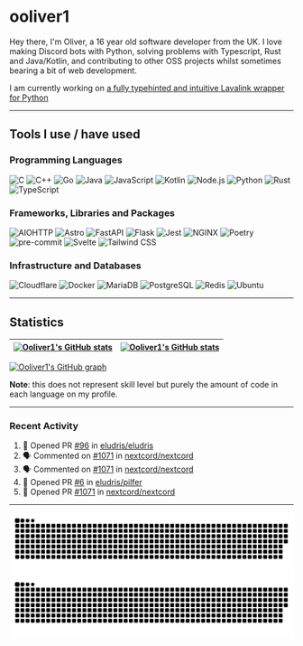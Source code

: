 # ooliver1

Hey there, I'm Oliver, a 16 year old software developer from the UK. I love making Discord bots with Python, solving problems with Typescript, Rust and Java/Kotlin, and contributing to other OSS projects whilst sometimes bearing a bit of web development.

I am currently working on [a fully typehinted and intuitive Lavalink wrapper for Python](https://github.com/ooliver1/mafic)

---

## Tools I use / have used

### Programming Languages

![C](https://img.shields.io/badge/C-A8B9CC?logo=C&logoColor=white)
![C++](https://img.shields.io/badge/C++-00599C?logo=C%2B%2B&logoColor=white)
![Go](https://img.shields.io/badge/Go-00ADD8?logo=Go&logoColor=white)
![Java](https://img.shields.io/badge/Java-000000?logo=OpenJDK&logoColor=white)
![JavaScript](https://img.shields.io/badge/JavaScript-F7DF1E?logo=JavaScript&logoColor=white)
![Kotlin](https://img.shields.io/badge/Kotlin-7F52FF?logo=Kotlin&logoColor=white)
![Node.js](https://img.shields.io/badge/Node.js-339933?logo=Node.js&logoColor=white)
![Python](https://img.shields.io/badge/Python-3776AB?logo=Python&logoColor=white)
![Rust](https://img.shields.io/badge/Rust-000000?logo=Rust&logoColor=white)
![TypeScript](https://img.shields.io/badge/TypeScript-3178C6?logo=TypeScript&logoColor=white)

### Frameworks, Libraries and Packages

![AIOHTTP](https://img.shields.io/badge/AIOHTTP-2C5BB4?logo=AIOHTTP&logoColor=white)
![Astro](https://img.shields.io/badge/Astro-FF5D01?logo=Astro&logoColor=white)
![FastAPI](https://img.shields.io/badge/FastAPI-009688?logo=FastAPI&logoColor=white)
![Flask](https://img.shields.io/badge/Flask-000000?logo=Flask&logoColor=white)
![Jest](https://img.shields.io/badge/Jest-C21325?logo=Jest&logoColor=white)
![NGINX](https://img.shields.io/badge/NGINX-009639?logo=NGINX&logoColor=white)
![Poetry](https://img.shields.io/badge/Poetry-60A5FA?logo=Poetry&logoColor=white)
![pre-commit](https://img.shields.io/badge/pre-commit-FAB040?logo=pre-commit&logoColor=white)
![Svelte](https://img.shields.io/badge/Svelte-FF3E00?logo=Svelte&logoColor=white)
![Tailwind CSS](https://img.shields.io/badge/Tailwind%20CSS-06B6D4?logo=Tailwind%20CSS&logoColor=white)

### Infrastructure and Databases

![Cloudflare](https://img.shields.io/badge/Cloudflare-F38020?logo=Cloudflare&logoColor=white)
![Docker](https://img.shields.io/badge/Docker-2496ED?logo=Docker&logoColor=white)
![MariaDB](https://img.shields.io/badge/MariaDB-003545?logo=MariaDB&logoColor=white)
![PostgreSQL](https://img.shields.io/badge/PostgreSQL-4169E1?logo=PostgreSQL&logoColor=white)
![Redis](https://img.shields.io/badge/Redis-DC382D?logo=Redis&logoColor=white)
![Ubuntu](https://img.shields.io/badge/Ubuntu-E95420?logo=Ubuntu&logoColor=white)

---

## Statistics

| <a href="https://github.com/anuraghazra/github-readme-stats"><img src="https://github-readme-stats.ooliver1.vercel.app/api/?username=ooliver1&theme=midnight-purple&show_icons=true&hide_border=true&show_private=true&include_all_commits=true&show_total_reviews=true" alt="Ooliver1's GitHub stats" align="center" /></a> | <a href="https://github.com/anuraghazra/github-readme-stats"><img src="https://github-readme-stats.vercel.app/api/top-langs?username=ooliver1&theme=midnight-purple&count_private=true&exclude_repo=obsidi&layout=compact&langs_count=10&hide_border=true" alt="Ooliver1's GitHub stats" align="center" /></a> |
| ----------------------------------------------------------------------------------------------------------------------------------------------------------------------------------------------------------------------------------------------------------------------------------------------------- | ----------------------------------------------------------------------------------------------------------------------------------------------------------------------------------------------------------------------------------------------------------------------------------------------------------------------- |

[![Ooliver1's GitHub graph](https://github-readme-activity-graph.vercel.app/graph?username=ooliver1&bg_color=000000&color=9745f5&line=9745f5&point=FFFFFF&hide_border=true)](https://github.com/ashutosh00710/github-readme-activity-graph)


**Note**: this does not represent skill level but purely the amount of code in each language on my profile.

---

### Recent Activity

<!--START_SECTION:activity-->
1. 💪 Opened PR [#96](https://github.com/eludris/eludris/pull/96) in [eludris/eludris](https://github.com/eludris/eludris)
2. 🗣 Commented on [#1071](https://github.com/nextcord/nextcord/issues/1071) in [nextcord/nextcord](https://github.com/nextcord/nextcord)
3. 🗣 Commented on [#1071](https://github.com/nextcord/nextcord/issues/1071) in [nextcord/nextcord](https://github.com/nextcord/nextcord)
4. 💪 Opened PR [#6](https://github.com/eludris/pilfer/pull/6) in [eludris/pilfer](https://github.com/eludris/pilfer)
5. 💪 Opened PR [#1071](https://github.com/nextcord/nextcord/pull/1071) in [nextcord/nextcord](https://github.com/nextcord/nextcord)
<!--END_SECTION:activity-->

---

![github contribution grid snake animation](https://raw.githubusercontent.com/ooliver1/ooliver1/output/github-contribution-grid-snake-dark.svg#gh-dark-mode-only)![github contribution grid snake animation](https://raw.githubusercontent.com/ooliver1/ooliver1/output/github-contribution-grid-snake.svg#gh-light-mode-only)

